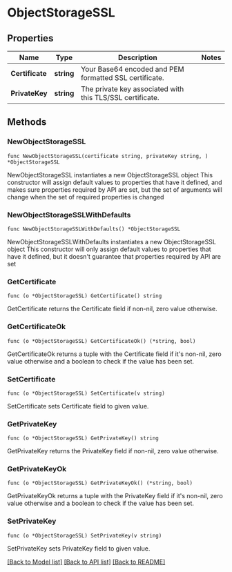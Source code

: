 # ObjectStorageSSL

## Properties

Name | Type | Description | Notes
------------ | ------------- | ------------- | -------------
**Certificate** | **string** | Your Base64 encoded and PEM formatted SSL certificate.  | 
**PrivateKey** | **string** | The private key associated with this TLS/SSL certificate.  | 

## Methods

### NewObjectStorageSSL

`func NewObjectStorageSSL(certificate string, privateKey string, ) *ObjectStorageSSL`

NewObjectStorageSSL instantiates a new ObjectStorageSSL object
This constructor will assign default values to properties that have it defined,
and makes sure properties required by API are set, but the set of arguments
will change when the set of required properties is changed

### NewObjectStorageSSLWithDefaults

`func NewObjectStorageSSLWithDefaults() *ObjectStorageSSL`

NewObjectStorageSSLWithDefaults instantiates a new ObjectStorageSSL object
This constructor will only assign default values to properties that have it defined,
but it doesn't guarantee that properties required by API are set

### GetCertificate

`func (o *ObjectStorageSSL) GetCertificate() string`

GetCertificate returns the Certificate field if non-nil, zero value otherwise.

### GetCertificateOk

`func (o *ObjectStorageSSL) GetCertificateOk() (*string, bool)`

GetCertificateOk returns a tuple with the Certificate field if it's non-nil, zero value otherwise
and a boolean to check if the value has been set.

### SetCertificate

`func (o *ObjectStorageSSL) SetCertificate(v string)`

SetCertificate sets Certificate field to given value.


### GetPrivateKey

`func (o *ObjectStorageSSL) GetPrivateKey() string`

GetPrivateKey returns the PrivateKey field if non-nil, zero value otherwise.

### GetPrivateKeyOk

`func (o *ObjectStorageSSL) GetPrivateKeyOk() (*string, bool)`

GetPrivateKeyOk returns a tuple with the PrivateKey field if it's non-nil, zero value otherwise
and a boolean to check if the value has been set.

### SetPrivateKey

`func (o *ObjectStorageSSL) SetPrivateKey(v string)`

SetPrivateKey sets PrivateKey field to given value.



[[Back to Model list]](../README.md#documentation-for-models) [[Back to API list]](../README.md#documentation-for-api-endpoints) [[Back to README]](../README.md)



